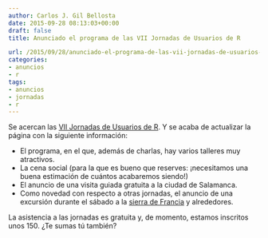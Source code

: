 ```yaml
---
author: Carlos J. Gil Bellosta
date: 2015-09-28 08:13:03+00:00
draft: false
title: Anunciado el programa de las VII Jornadas de Usuarios de R

url: /2015/09/28/anunciado-el-programa-de-las-vii-jornadas-de-usuarios-de-r/
categories:
- anuncios
- r
tags:
- anuncios
- jornadas
- r
---
```


Se acercan las [VII Jornadas de Usuarios de R](http://r-es.org/7jornadasR/). Y se acaba de actualizar la página con la siguiente información:

* El programa, en el que, además de charlas, hay varios talleres muy atractivos.
* La cena social (para la que es bueno que reserves: ¡necesitamos una buena estimación de cuántos acabaremos siendo!)
* El anuncio de una visita guiada gratuita a la ciudad de Salamanca.
* Como novedad con respecto a otras jornadas, el anuncio de una excursión durante el sábado a la [sierra de Francia](https://es.wikipedia.org/wiki/Sierra_de_Francia) y alrededores.

La asistencia a las jornadas es gratuita y, de momento, estamos inscritos unos 150. ¿Te sumas tú también?



